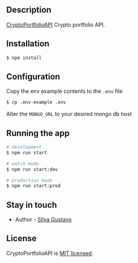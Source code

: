 ## Description

[CryptoPortfolioAPI](https://github.com/gusilva/crypto-server) Crypto portfolio API.

## Installation

```bash
$ npm install
```

## Configuration

Copy the env example contents to the `.env` file
```bash
$ cp .env-example .env
```
Alter the `MONGO_URL` to your desired mongo db host

## Running the app

```bash
# development
$ npm run start

# watch mode
$ npm run start:dev

# production mode
$ npm run start:prod
```

## Stay in touch

- Author - [Silva Gustavo](https://gu-silva.com)

## License

CryptoPortfolioAPI is [MIT licensed](LICENSE).
